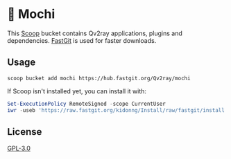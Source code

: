 # 🍡 Mochi

This [Scoop](https://scoop.sh/) bucket contains Qv2ray applications, plugins and dependencies. [FastGit](https://fastgit.org/) is used for faster downloads.

## Usage

```
scoop bucket add mochi https://hub.fastgit.org/Qv2ray/mochi
```

If Scoop isn't installed yet, you can install it with:

```powershell
Set-ExecutionPolicy RemoteSigned -scope CurrentUser
iwr -useb 'https://raw.fastgit.org/kidonng/Install/raw/fastgit/install.ps1' | iex
```

## License

[GPL-3.0](LICENSE)
